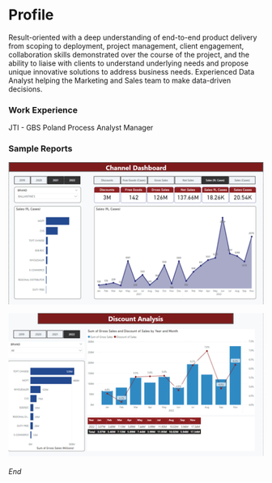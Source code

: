 # Profile
Result-oriented with a deep understanding of end-to-end product delivery from scoping to deployment, project management, client engagement, collaboration skills demonstrated over the course of the project, and the ability to liaise with clients to understand underlying needs and propose unique innovative solutions to address business needs.
Experienced Data Analyst helping the Marketing and Sales team to make data-driven decisions. 

### Work Experience
JTI - GBS Poland 
Process Analyst Manager

### Sample Reports
![sample report](Image/PR_Channel.png)

![sample report](Image/PR_Discount.png)

###### End
